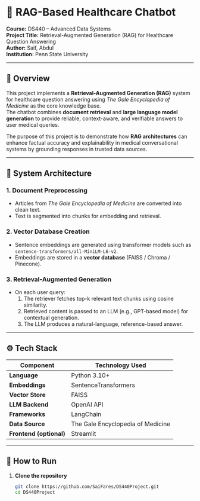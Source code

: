 # 🧠 RAG-Based Healthcare Chatbot  
**Course:** DS440 – Advanced Data Systems  
**Project Title:** Retrieval-Augmented Generation (RAG) for Healthcare Question Answering  
**Author:** Saif, Abdul  
**Institution:** Penn State University  

---

## 📘 Overview
This project implements a **Retrieval-Augmented Generation (RAG)** system for healthcare question answering using *The Gale Encyclopedia of Medicine* as the core knowledge base.  
The chatbot combines **document retrieval** and **large language model generation** to provide reliable, context-aware, and verifiable answers to user medical queries.

The purpose of this project is to demonstrate how **RAG architectures** can enhance factual accuracy and explainability in medical conversational systems by grounding responses in trusted data sources.

---

## 🧩 System Architecture
### 1. Document Preprocessing  
- Articles from *The Gale Encyclopedia of Medicine* are converted into clean text.  
- Text is segmented into chunks for embedding and retrieval.  

### 2. Vector Database Creation  
- Sentence embeddings are generated using transformer models such as  
  `sentence-transformers/all-MiniLM-L6-v2`.  
- Embeddings are stored in a **vector database** (FAISS / Chroma / Pinecone).  

### 3. Retrieval-Augmented Generation  
- On each user query:
  1. The retriever fetches top-k relevant text chunks using cosine similarity.  
  2. Retrieved content is passed to an LLM (e.g., GPT-based model) for contextual generation.  
  3. The LLM produces a natural-language, reference-based answer.  

---

## ⚙️ Tech Stack
| Component | Technology Used |
|------------|-----------------|
| **Language** | Python 3.10+ |
| **Embeddings** | SentenceTransformers |
| **Vector Store** | FAISS |
| **LLM Backend** | OpenAI API |
| **Frameworks** | LangChain |
| **Data Source** | The Gale Encyclopedia of Medicine |
| **Frontend (optional)** | Streamlit |

---

## 🚀 How to Run
1. **Clone the repository**  
   ```bash
   git clone https://github.com/SaiFares/DS440Project.git
   cd DS440Project

